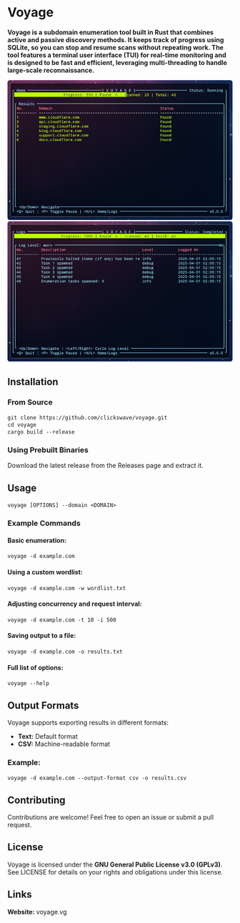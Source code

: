 # Voyage

**Voyage is a subdomain enumeration tool built in Rust that combines active and passive discovery methods. It keeps track of progress using SQLite, so you can stop and resume scans without repeating work. The tool features a terminal user interface (TUI) for real-time monitoring and is designed to be fast and efficient, leveraging multi-threading to handle large-scale reconnaissance.**

![Voyage SS1](https://github.com/clickswave/voyage/blob/main/voyage-ss1.png?raw=true)
![Voyage SS2](https://github.com/clickswave/voyage/blob/main/voyage-ss2.png?raw=true)

## Installation

### From Source

```
git clone https://github.com/clickswave/voyage.git
cd voyage
cargo build --release
```

### Using Prebuilt Binaries

Download the latest release from the Releases page and extract it.

## Usage

```
voyage [OPTIONS] --domain <DOMAIN>
```

### Example Commands

#### Basic enumeration:

```
voyage -d example.com
```

#### Using a custom wordlist:

```
voyage -d example.com -w wordlist.txt
```

#### Adjusting concurrency and request interval:

```
voyage -d example.com -t 10 -i 500
```

#### Saving output to a file:

```
voyage -d example.com -o results.txt
```

#### Full list of options:

```
voyage --help
```

## Output Formats

Voyage supports exporting results in different formats:
* **Text:** Default format
* **CSV:** Machine-readable format

### Example:

```
voyage -d example.com --output-format csv -o results.csv
```

## Contributing

Contributions are welcome! Feel free to open an issue or submit a pull request.

## License

Voyage is licensed under the **GNU General Public License v3.0 (GPLv3)**. See LICENSE for details on your rights and obligations under this license.

## Links

**Website:** voyage.vg
